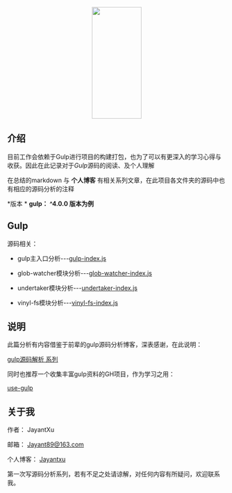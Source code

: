 <p align="center">
  <a href="https://gulpjs.com">
    <img height="257" width="114" src="https://raw.githubusercontent.com/gulpjs/artwork/master/gulp-2x.png">
  </a>
</p>

## 介绍


目前工作会依赖于Gulp进行项目的构建打包，也为了可以有更深入的学习心得与收获。因此在此记录对于*Gulp*源码的阅读、及个人理解

在总结的markdown 与 **个人博客** 有相关系列文章，在此项目各文件夹的源码中也有相应的源码分析的注释

*版本 *
**gulp： ^4.0.0 版本为例**


## Gulp


源码相关：

- gulp主入口分析---[gulp-index.js](https://github.com/Jayantxu/gulp-source/tree/master/gulp)

- glob-watcher模块分析---[glob-watcher-index.js](https://github.com/Jayantxu/gulp-source/tree/master/glob-watcher)

- undertaker模块分析---[undertaker-index.js](https://github.com/Jayantxu/gulp-source/tree/master/undertaker)

- vinyl-fs模块分析---[vinyl-fs-index.js](https://github.com/Jayantxu/gulp-source/tree/master/vinyl-fs)

## 说明

此篇分析有内容借鉴于前辈的gulp源码分析博客，深表感谢，在此说明：

[gulp源码解析 系列](https://www.cnblogs.com/vajoy/p/6349817.html)

同时也推荐一个收集丰富gulp资料的GH项目，作为学习之用：

[use-gulp](https://github.com/Platform-CUF/use-gulp)



## 关于我

作者： JayantXu

邮箱： Jayant89@163.com

个人博客： [Jayantxu](www.essssss.com)

第一次写源码分析系列，若有不足之处请谅解，对任何内容有所疑问，欢迎联系我。



